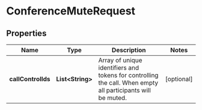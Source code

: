 

# ConferenceMuteRequest

## Properties

Name | Type | Description | Notes
------------ | ------------- | ------------- | -------------
**callControlIds** | **List&lt;String&gt;** | Array of unique identifiers and tokens for controlling the call. When empty all participants will be muted. |  [optional]



